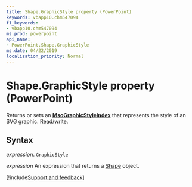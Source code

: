 ```yaml
---
title: Shape.GraphicStyle property (PowerPoint)
keywords: vbapp10.chm547094
f1_keywords:
- vbapp10.chm547094
ms.prod: powerpoint
api_name:
- PowerPoint.Shape.GraphicStyle
ms.date: 04/22/2019
localization_priority: Normal
---
```



# Shape.GraphicStyle property (PowerPoint)

Returns or sets an  **[MsoGraphicStyleIndex](Office.MsoGraphicStyleIndex.md)** that represents the style of an SVG graphic. Read/write.

## Syntax

_expression_. `GraphicStyle`

 _expression_ An expression that returns a [Shape](./PowerPoint.Shape.md) object.


[!include[Support and feedback](~/includes/feedback-boilerplate.md)]